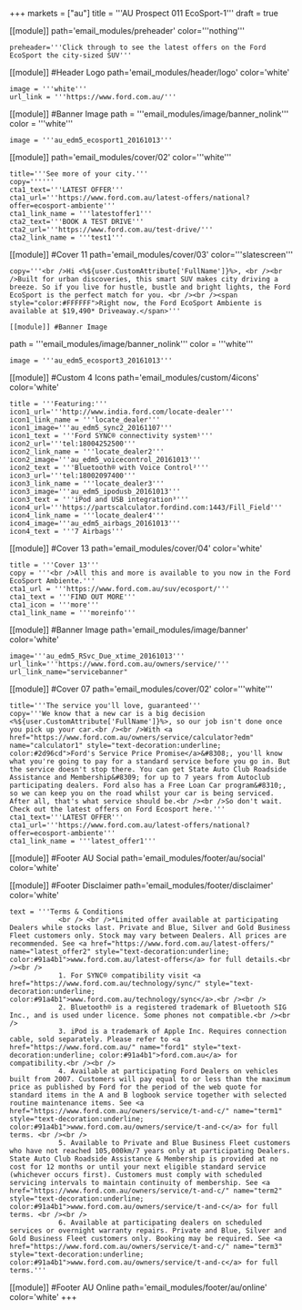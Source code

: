 +++
markets = ["au"]
title = '''AU Prospect 011 EcoSport-1'''
draft = true


[[module]]
path='email_modules/preheader'
color='''nothing'''

	preheader='''Click through to see the latest offers on the Ford EcoSport the city-sized SUV'''

[[module]] #Header Logo
path='email_modules/header/logo'
color='white'

	image = '''white'''
	url_link = '''https://www.ford.com.au/'''

[[module]] #Banner Image
path = '''email_modules/image/banner_nolink'''
color = '''white'''

	image = '''au_edm5_ecosport1_20161013'''

[[module]]
path='email_modules/cover/02'
color='''white'''

	title='''See more of your city.'''
	copy=''''''
	cta1_text='''LATEST OFFER'''
	cta1_url='''https://www.ford.com.au/latest-offers/national?offer=ecosport-ambiente'''
	cta1_link_name = '''latestoffer1'''
	cta2_text='''BOOK A TEST DRIVE'''
	cta2_url='''https://www.ford.com.au/test-drive/'''
	cta2_link_name = '''test1'''

[[module]] #Cover 11
path='email_modules/cover/03'
color='''slatescreen'''
	
	copy='''<br />Hi <%${user.CustomAttribute['FullName']}%>, <br /><br />Built for urban discoveries, this smart SUV makes city driving a breeze. So if you live for hustle, bustle and bright lights, the Ford EcoSport is the perfect match for you. <br /><br /><span style="color:#FFFFFF">Right now, the Ford EcoSport Ambiente is available at $19,490* Driveaway.</span>'''

	[[module]] #Banner Image
path = '''email_modules/image/banner_nolink'''
color = '''white'''

	image = '''au_edm5_ecosport3_20161013'''

[[module]] #Custom 4 Icons
path='email_modules/custom/4icons'
color='white'

	title = '''Featuring:'''
	icon1_url='''http://www.india.ford.com/locate-dealer'''
	icon1_link_name = '''locate_dealer'''
	icon1_image='''au_edm5_sync2_20161107'''
	icon1_text = '''Ford SYNC® connectivity system¹'''
	icon2_url='''tel:18004252500'''
	icon2_link_name = '''locate_dealer2'''
	icon2_image='''au_edm5_voicecontrol_20161013'''
	icon2_text = '''Bluetooth® with Voice Control²'''
	icon3_url='''tel:18002097400'''
	icon3_link_name = '''locate_dealer3'''
	icon3_image='''au_edm5_ipodusb_20161013'''
	icon3_text = '''iPod and USB integration³'''
	icon4_url='''https://partscalculator.fordind.com:1443/Fill_Field'''
	icon4_link_name = '''locate_dealer4'''
	icon4_image='''au_edm5_airbags_20161013'''
	icon4_text = '''7 Airbags'''
	
[[module]] #Cover 13
path='email_modules/cover/04'
color='white'

	title = '''Cover 13'''
	copy = '''<br />All this and more is available to you now in the Ford EcoSport Ambiente.'''
	cta1_url = '''https://www.ford.com.au/suv/ecosport/'''
	cta1_text = '''FIND OUT MORE'''
	cta1_icon = '''more'''
	cta1_link_name = '''moreinfo'''

[[module]] #Banner Image
path='email_modules/image/banner'
color='white'

	image='''au_edm5_RSvc_Due_xtime_20161013'''
	url_link='''https://www.ford.com.au/owners/service/'''
	url_link_name="servicebanner"


[[module]] #Cover 07
path='email_modules/cover/02'
color='''white'''

	title='''The service you'll love, guaranteed'''
	copy='''We know that a new car is a big decision <%${user.CustomAttribute['FullName']}%>, so our job isn't done once you pick up your car.<br /><br />With <a href="https://www.ford.com.au/owners/service/calculator?edm" name="calculator1" style="text-decoration:underline; color:#2d96cd">Ford's Service Price Promise</a>&#8308;, you'll know what you're going to pay for a standard service before you go in. But the service doesn't stop there. You can get State Auto Club Roadside Assistance and Membership&#8309; for up to 7 years from Autoclub participating dealers. Ford also has a Free Loan Car program&#8310;, so we can keep you on the road whilst your car is being serviced. After all, that's what service should be.<br /><br />So don't wait. Check out the latest offers on Ford Ecosport here.'''
	cta1_text='''LATEST OFFER'''
	cta1_url='''https://www.ford.com.au/latest-offers/national?offer=ecosport-ambiente'''
	cta1_link_name = '''latest_offer1'''

[[module]] #Footer AU Social
path='email_modules/footer/au/social'
color='white'

[[module]] #Footer Disclaimer
path='email_modules/footer/disclaimer'
color='white'

	text = '''Terms & Conditions	
				<br /> <br />*Limited offer available at participating Dealers while stocks last. Private and Blue, Silver and Gold Business Fleet customers only. Stock may vary between Dealers. All prices are recommended. See <a href="https://www.ford.com.au/latest-offers/" name="latest_offer2" style="text-decoration:underline; color:#91a4b1">www.ford.com.au/latest-offers</a> for full details.<br /><br />
				1. For SYNC® compatibility visit <a href="https://www.ford.com.au/technology/sync/" style="text-decoration:underline; color:#91a4b1">www.ford.com.au/technology/sync</a>.<br /><br />
				2. Bluetooth® is a registered trademark of Bluetooth SIG Inc., and is used under licence. Some phones not compatible.<br /><br />
				3. iPod is a trademark of Apple Inc. Requires connection cable, sold separately. Please refer to <a href="https://www.ford.com.au/" name="ford1" style="text-decoration:underline; color:#91a4b1">ford.com.au</a> for compatibility.<br /><br />
				4. Available at participating Ford Dealers on vehicles built from 2007. Customers will pay equal to or less than the maximum price as published by Ford for the period of the web quote for standard items in the A and B logbook service together with selected routine maintenance items. See <a href="https://www.ford.com.au/owners/service/t-and-c/" name="term1" style="text-decoration:underline; color:#91a4b1">www.ford.com.au/owners/service/t-and-c</a> for full terms. <br /><br />
				5. Available to Private and Blue Business Fleet customers who have not reached 105,000km/7 years only at participating Dealers. State Auto Club Roadside Assistance & Membership is provided at no cost for 12 months or until your next eligible standard service (whichever occurs first). Customers must comply with scheduled servicing intervals to maintain continuity of membership. See <a href="https://www.ford.com.au/owners/service/t-and-c/" name="term2" style="text-decoration:underline; color:#91a4b1">www.ford.com.au/owners/service/t-and-c</a> for full terms. <br /><br />
				6. Available at participating dealers on scheduled services or overnight warranty repairs. Private and Blue, Silver and Gold Business Fleet customers only. Booking may be required. See <a href="https://www.ford.com.au/owners/service/t-and-c/" name="term3"	style="text-decoration:underline; color:#91a4b1">www.ford.com.au/owners/service/t-and-c</a> for full terms.'''

[[module]] #Footer AU Online
path='email_modules/footer/au/online'
color='white'
+++